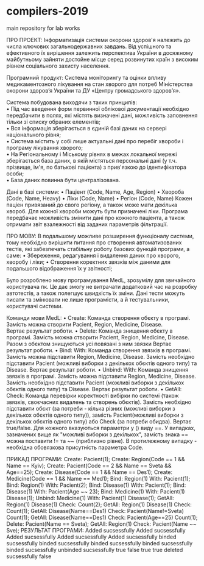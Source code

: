 # compilers-2019
main repository for lab works

ПРО ПРОЕКТ:
Інформатизація системи охорони здоров'я належить до числа ключових загальнодержавних завдань. Від успішного та ефективного їх вирішення залежить перспектива України в досяжному майбутньому зайняти достойне місце серед розвинутих країн з високим рівнем соціального захисту населення. 

Програмний продукт: Система моніторингу та оцінки впливу медикаментозного лікування на стан хворого для потреб Міністерства охорони здоров’я України та ДУ «Центру громадського здоров’я».

Система побудована виходячи з таких принципів:
<br>•	Під час введення форм первинної облікової документації необхідно передбачити в полях, які містять визначені дані, 
можливість заповнення тільки зі списку обраних  елементів;
<br>•	Вся інформація зберігається в єдиній базі даних на сервері національного рівня;
<br>•	Система містить у собі лише актуальні дані про перебіг хвороби і програму лікування хворого;
<br>•	На Регіональному і Міському рівнях в межах локальної мережі зберігається  база даних, в якій містяться персональні дані (у т.ч. прізвище, iм'я, по батькові пацієнта) з прив'язкою до ідентифікатора  особи;
<br>•	База даних повинна бути централізована.

Дані в базі системи:
•	Паціент (Code, Name, Age, Region)
•	Хвороба (Code, Name, Heavy)
•	Ліки (Code, Name)
•	Регіон (Code, Name)
Кожен паціен привязаний до свого регіону, а також може мати декілька хвороб. Для кожної хвороби можуть бути призначені ліки. Програма передбачає можливість змінити дані про кожного паціента, а також отримати звіт взалежності від заданих параметрів фільтрації.

ПРО МОВУ:
В подальшому можливе розширення функціоналу системи, тому необхідно вирішити питання про створення автоматизованих тестів, які забезпечать стабільну роботу базових функцій програми, а саме:
•	Збереження, редагування і видалення даних про хворого, хворобу і ліки;
•	Створення коректних звязків між даними для подальшого відображення їх у звітності;

Було розроблено мову програмування MedL, зрозумілу для звичайного користувача пк. Це дає змогу не витрачати додатковий час на розробку автотестів, а також полегшує швидкість їх зміни. Дані тести можуть писати та змінювати не лише програмісти, а й тестувальники, користувачі системи.

Команди мови MedL:
  •	Create: <obj>
    Команда створення обєкту в програмі. Замість <obj> можна створити Pacient, Region, Medicine, Disease.   
    Вертає результат роботи.
  •	Delete: <obj>
    Команда знищення обєкту в програмі. Замість <obj> можна створити Pacient, Region, Medicine, Disease. Разом з обєктом знищуються усі повязані з ним звязки
    Вертає результат роботи.
  •	Bind: <obj1> With: <obj2>
    Команда створення звязків в програмі. Замість <obj1> можна підставити Region, Medicine, Disease. Замість <obj2> необхідно підставити Pacient (можливі виборки з декількох обєктів одного типу) та Disease.
    Вертає результат роботи.
  •	Unbind: <obj1> With: <obj2>
    Команда знищення звязків в програмі. Замість <obj1> можна підставити Region, Medicine, Disease. Замість <obj2> необхідно підставити     Pacient (можливі виборки з декількох обєктів одного типу) та Disease.
    Вертає результат роботи.
  •	GetAll: <path1> Check: <obj1>
    Команда перевірки коректності вибірки по системі (також звязків, своєчасних видалень та створень обєктів). Замість <path1> необхідно      підставити обєкт <obj> (за потреби - кілька різних (можливі виборки з декількох обєктів одного типу)), замість <obj1> Pacient(можливі виборки з декількох обєктів одного типу) або Check (за потреби обидва).
    Вертає true/false.
Для кожного <obj> вказуються параметри у () виду <param>==<value>. У випадках, зазначених вище як "можливі виборки з декількох", замість знака == можна поставити != та ~~ (приблизно рівне). В протилежному випадку - необхідна обовязкова присутність параметра Code.

ПРИКАД ПРОГРАМИ:
        Create: Pacient(1);
        Create: Region(Code == 1 && Name == Kyiv);
        Create: Pacient(Code == 2 && Name == Sveta && Age==25);
        Create: Disease(Code == 1 && Name == Des1);
        Create: Medicine(Code == 1 && Name == Med1);
        Bind: Region(1) With: Pacient(1);
        Bind: Region(1) With: Pacient(2);
        Bind: Disease(1) With: Pacient(1);
        Bind: Disease(1) With: Pacient(Age ~~ 23);
        Bind: Medicine(1) With: Pacient(1) Disease(1);
        Unbind: Medicine(1) With: Pacient(1) Disease(1);
        GetAll: Region(1) Disease(1) Check: Count(2);
        GetAll: Region(1) Disease(1) Check: Count(1);
        GetAll: Disease(Name==Des1) Check: Pacient(Name!=Sveta) Count(1);
        GetAll: Disease(Name==Des1) Check: Pacient(Age==25) Count(1);
        Delete: Pacient(Name == Sveta);
        GetAll: Region(1) Check: Pacient(Name ~~ Sve);
РЕЗУЛЬТАТ ПРОГРАМИ:
        Added sucsessfully
        Added sucsessfully
        Added sucsessfully
        Added sucsessfully
        Added sucsessfully
        binded sucsessfully
        binded sucsessfully
        binded sucsessfully
        binded sucsessfully
        binded sucsessfully
        unbinded sucsessfully
        true
        false
        true
        true
        deleted sucsessfully
        false
